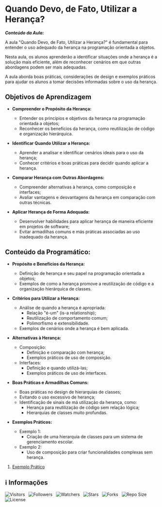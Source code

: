 <!-- Título -->
# Quando Devo, de Fato, Utilizar a Herança?

***Conteúdo da Aula:***

A aula "Quando Devo, de Fato, Utilizar a Herança?" é fundamental para entender o uso adequado da herança na programação orientada a objetos.

Nesta aula, os alunos aprenderão a identificar situações onde a herança é a solução mais eficiente, além de reconhecer cenários em que outras abordagens podem ser mais adequadas.

A aula aborda boas práticas, considerações de design e exemplos práticos para ajudar os alunos a tomar decisões informadas sobre o uso da herança.

## Objetivos de Aprendizagem

* **Compreender o Propósito da Herança:**

  * Entender os princípios e objetivos da herança na programação orientada a objetos;
  * Reconhecer os benefícios da herança, como reutilização de código e organização hierárquica.

* **Identificar Quando Utilizar a Herança:**

  * Aprender a analisar e identificar cenários ideais para o uso da herança;
  * Conhecer critérios e boas práticas para decidir quando aplicar a herança.

* **Comparar Herança com Outras Abordagens:**

  * Compreender alternativas à herança, como composição e interfaces;
  * Avaliar vantagens e desvantagens da herança em comparação com outras técnicas.

* **Aplicar Herança de Forma Adequada:**

  * Desenvolver habilidades para aplicar herança de maneira eficiente em projetos de software;
  * Evitar armadilhas comuns e más práticas associadas ao uso inadequado da herança.

## Conteúdo da Programático:

* **Propósito e Benefícios da Herança:**

  * Definição de herança e seu papel na programação orientada a objetos;
  * Exemplos de como a herança promove a reutilização de código e a organização hierárquica de classes.

* **Critérios para Utilizar a Herança:**

  * Análise de quando a herança é apropriada:
    * Relação "é-um" (is-a relationship);
    * Reutilização de comportamento comum;
    * Polimorfismo e extensibilidade.
  * Exemplos de cenários onde a herança é bem aplicada.

* **Alternativas à Herança:**

  * Composição:
    * Definição e comparação com herança;
    * Exemplos práticos de uso de composição.
  * Interfaces:
    * Definição e quando utilizá-las;
    * Exemplos práticos de uso de interfaces.

* **Boas Práticas e Armadilhas Comuns:**

  * Boas práticas no design de hierarquias de classes;
  * Evitando o uso excessivo de herança;
  * Identificação de sinais de má utilização da herança, como:
    * Herança para reutilização de código sem relação lógica;
    * Hierarquias de classes muito profundas.

* **Exemplos Práticos:**

  * Exemplo 1:
    * Criação de uma hierarquia de classes para um sistema de gerenciamento escolar.
  * Exemplo 2:
    * Uso de composição para criar funcionalidades complexas sem herança.

1. [Exemplo Prático](exemplo.dart)

<!-- Informações -->
## &#8505; Informações

![Visitors](https://api.visitorbadge.io/api/visitors?path=Devsgeeknerd%2Fcla-qua-dev-fat-uti-her-her-log-ori-obj-com-fun&label=Visitantes&labelColor=%23700070&labelStyle=none&countColor=%23000fff&style=plastic&color=%23ffffff "Total de Visitantes")
&nbsp;
![Followers](https://img.shields.io/github/followers/Devsgeeknerd?style=p&label=Seguidores&labelColor=800080&color=000fff "Total de Seguidores")
&nbsp;
![Watchers](https://img.shields.io/github/watchers/Devsgeeknerd/cla-qua-dev-fat-uti-her-her-log-ori-obj-com-fun?style=p&label=Observadores&labelColor=800080&color=000fff "Total de Observadores")
&nbsp;
![Stars](https://img.shields.io/github/stars/Devsgeeknerd/cla-qua-dev-fat-uti-her-her-log-ori-obj-com-fun?style=p&label=Estrelas&labelColor=800080&color=000fff "Total de Estrelas")
&nbsp;
![Forks](https://img.shields.io/github/forks/Devsgeeknerd/cla-qua-dev-fat-uti-her-her-log-ori-obj-com-fun?style=p&label=Bifurcações&labelColor=800080&color=000fff "Total de Bifurcações")
&nbsp;
![Repo Size](https://img.shields.io/github/repo-size/Devsgeeknerd/cla-qua-dev-fat-uti-her-her-log-ori-obj-com-fun?style=p&label=Tamanho&labelColor=800080&color=000fff "Tamanho do Repositório")
&nbsp;
![License](https://img.shields.io/github/license/Devsgeeknerd/cla-qua-dev-fat-uti-her-her-log-ori-obj-com-fun?style=p&label=Licença&labelColor=800080&color=000fff "Licença do Repositório")
